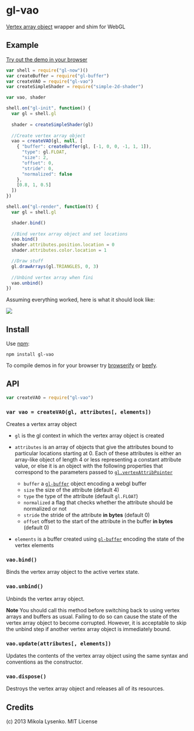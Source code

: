gl-vao
======
[Vertex array object](http://www.khronos.org/registry/webgl/extensions/OES_vertex_array_object/) wrapper and shim for WebGL

## Example

[Try out the demo in your browser](http://mikolalysenko.github.io/gl-vao/)

```javascript
var shell = require("gl-now")()
var createBuffer = require("gl-buffer")
var createVAO = require("gl-vao")
var createSimpleShader = require("simple-2d-shader")

var vao, shader

shell.on("gl-init", function() {
  var gl = shell.gl
  
  shader = createSimpleShader(gl)
  
  //Create vertex array object
  vao = createVAO(gl, null, [
    { "buffer": createBuffer(gl, [-1, 0, 0, -1, 1, 1]),
      "type": gl.FLOAT,
      "size": 2,
      "offset": 0,
      "stride": 0,
      "normalized": false
    },
    [0.8, 1, 0.5]
  ])
})

shell.on("gl-render", function(t) {
  var gl = shell.gl

  shader.bind()
  
  //Bind vertex array object and set locations
  vao.bind()
  shader.attributes.position.location = 0
  shader.attributes.color.location = 1

  //Draw stuff
  gl.drawArrays(gl.TRIANGLES, 0, 3)
  
  //Unbind vertex array when fini
  vao.unbind()
})
```

Assuming everything worked, here is what it should look like:

<img src=https://raw.github.com/mikolalysenko/gl-vao/master/images/screenshot.png>

## Install

Use [npm](https://npmjs.org/):

    npm install gl-vao
    
To compile demos in for your browser try [browserify](https://github.com/substack/node-browserify) or [beefy](https://github.com/chrisdickinson/beefy).

## API

```javascript
var createVAO = require("gl-vao")
```

### `var vao = createVAO(gl, attributes[, elements])`
Creates a vertex array object

* `gl` is the gl context in which the vertex array object is created
* `attributes` is an array of objects that give the attributes bound to particular locations starting at 0.  Each of these attributes is either an array-like object of length 4 or less representing a constant attribute value, or else it is an object with the following properties that correspond to the parameters passed to [`gl.vertexAttribPointer`](http://www.khronos.org/opengles/sdk/docs/man/xhtml/glVertexAttribPointer.xml)

    + `buffer` a [`gl-buffer`](https://github.com/mikolalysenko/gl-buffer) object encoding a webgl buffer
    + `size` the size of the attribute (default 4)
    + `type` the type of the attribute (default `gl.FLOAT`)
    + `normalized` a flag that checks whether the attribute should be normalized or not
    + `stride` the stride of the attribute **in bytes** (default 0)
    + `offset` offset to the start of the attribute in the buffer **in bytes** (default 0)

* `elements` is a buffer created using [`gl-buffer`](https://github.com/mikolalysenko/gl-buffer) encoding the state of the vertex elements


### `vao.bind()`
Binds the vertex array object to the active vertex state.

### `vao.unbind()`
Unbinds the vertex array object.

**Note** You should call this method before switching back to using vertex arrays and buffers as usual.  Failing to do so can cause the state of the vertex array object to become corrupted.  However, it is acceptable to skip the unbind step if another vertex array object is immediately bound.

### `vao.update(attributes[, elements])`
Updates the contents of the vertex array object using the same syntax and conventions as the constructor.

### `vao.dispose()`
Destroys the vertex array object and releases all of its resources.

## Credits
(c) 2013 Mikola Lysenko. MIT License

